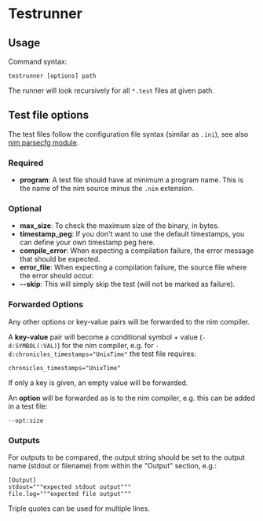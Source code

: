 # Testrunner
## Usage
Command syntax:
```
testrunner [options] path
```

The runner will look recursively for all `*.test` files at given path.

## Test file options
The test files follow the configuration file syntax (similar as `.ini`), see also
[nim parsecfg module](https://nim-lang.org/docs/parsecfg.html).

### Required
- **program**: A test file should have at minimum a program name. This is the name
of the nim source minus the `.nim` extension.

### Optional
- **max_size**: To check the maximum size of the binary, in bytes.
- **timestamp_peg**: If you don't want to use the default timestamps, you can define
your own timestamp peg here.
- **compile_error**: When expecting a compilation failure, the error message that
should be expected.
- **error_file**: When expecting a compilation failure, the source file where the
error should occur.
- **--skip**: This will simply skip the test (will not be marked as failure).

### Forwarded Options
Any other options or key-value pairs will be forwarded to the nim compiler.

A **key-value** pair will become a conditional symbol + value (`-d:SYMBOL(:VAL)`)
for the nim compiler, e.g. for `-d:chronicles_timestamps="UnixTime"` the test
file requires:
```
chronicles_timestamps="UnixTime"
```
If only a key is given, an empty value will be forwarded.

An **option** will be forwarded as is to the nim compiler, e.g. this can be
added in a test file:
```
--opt:size
```

### Outputs
For outputs to be compared, the output string should be set to the output
name (stdout or filename) from within the "Output" section, e.g.:
```
[Output]
stdout="""expected stdout output"""
file.log="""expected file output"""
```

Triple quotes can be used for multiple lines.
